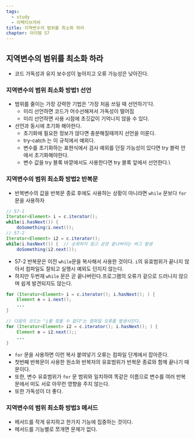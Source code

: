 ```yaml
---
tags:
  - study
  - 이펙티브자바
title: 지역변수의 범위를 최소화 하라
chapter: 아이템 57
---
```

## 지역변수의 범위를 최소화 하라
- 코드 가독성과 유지 보수성이 높아지고 오류 가능성은 낮아진다.

### 지역변수의 범위 최소화 방법1 선언
- 범위를 줄이는 가장 강력한 기법은 '가장 처음 쓰일 때 선언하기'다.
	- 미리 선언하면 코드가 어수선해져서 가독성이 떨어짐
	- 미리 선언하면 사용 시점에 초깃값이 기억나지 않을 수 있다.
- 선언과 동시에 초기화 해아한다.
	-  초기화에 필요한 정보가 않다면 충분해질때까지 선언을 미룬다.
	- try-catch 는 이 규칙에서 예외다. 
	- 변수를 초기화하는 표현식에서 검사 예외를 던질 가능성이 있다면 try 블럭 안에서 초기화해야한다.
	- 변수 값을 try 블록 바깥에서도 사용한다면 try 블록 앞에서 선언한다.\
### 지역변수의 범위 최소화 방법2 반복문
- 반복변수의 값을 반복문 종료 후에도 사용하는 상황이 아니라면 `while` 문보다 `for` 문을 사용하자
```java
// 57-1
Iterator<Element> i = c.iterator();
while(i.hasNext()) {
	doSomething(i.next());
// 57-2
Iterator<Element> i2 = c.iterator();
while(i.hasNext()) {  // 순회하지 않고 곧장 끝나버리는 버그 발생
	doSomething(i2.next());
```
- 57-2 반복문은 이전 `while`문을 복사해서 사용한 것이다. `i`의 유효범위가 끝나지 않아서 컴파일도 잘되고 실행시 예외도 던지지 않는다. 
- 하지만 두번재 `while` 문은 곧 끝나버린다.프로그램의 오류가 겉으로 드러나지 않으며 쉽게 발견되지도 않는다.
```java
for (Iterator<Element> i = c.iterator(); i.hasNext(); ) { 
	Element e = i.next();
    ...
}

// 다음의 코드는 "i를 찾을 수 없다"는 컴파일 오류를 발생시킨다.
for (Iterator<Element> i2 = c.iterator(); i.hasNext(); ) { 
	Element e = i2.next();;
    ...
}
```
- `for` 문을 사용하면 이런 복사 붙여넣기 오류는 컴파일 단계에서 잡아준다.
- 첫번째 반복문이 사용한 원소와 반복자의 유효범위가 반복문 종료와 함께 끝나기 때문이다.
- 또한, 변수 유효범위가 `for` 문 범위와 일치하여 똑같은 이름으로 변수를 여러 반복문에서 떠도 서로 아무런 영향을 주지 않는다.
- 또한 가독성이 더 좋다.

### 지역변수의 범위 최소화 방법3 메서드
- 메서드를 작게 유지하고 한가지 기능에 집중하는 것이다.
- 메서드를 기능별로 쪼개면 문제가 없다.
